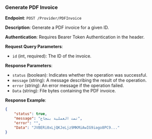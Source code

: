 ### Generate PDF Invoice

**Endpoint**: `POST /Provider/PDFInvoice`

**Description**: Generate a PDF invoice for a given ID.

**Authentication**: Requires Bearer Token Authentication in the header.

**Request Query Parameters**:
- `id` (int, required): The ID of the invoice.

**Response Parameters**:
- `status` (boolean): Indicates whether the operation was successful.
- `message` (string): A message describing the result of the operation.
- `error` (string): An error message if the operation failed.
- `Data` (string): File bytes containing the PDF invoice.

**Response Example**:
```json
{
    "status": true,
    "message": "تمت العملية بنجاح",
    "error": "",
    "Data": "JVBERi0xLjQKJeLjz9MKMiAwIG9iago8PC9..."
}
```
